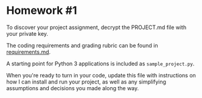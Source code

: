 # Homework #1

To discover your project assignment, decrypt the PROJECT.md file with
your private key.

The coding requirements and grading rubric can be found in [requirements.md](requirements.md).

A starting point for Python 3 applications is included as `sample_project.py`.

When you're ready to turn in your code, update this file
with instructions on how I can install and run your project,
as well as any simplifying assumptions and decisions you
made along the way.
